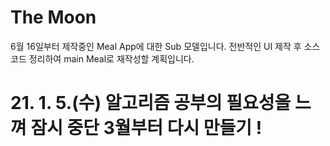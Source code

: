 # The Moon

6월 16일부터 제작중인 Meal App에 대한 Sub 모델입니다. 전반적인 UI 제작 후 소스코드 정리하여 main Meal로 재작성할 계획입니다.

# 21. 1. 5.(수) 알고리즘 공부의 필요성을 느껴 잠시 중단 3월부터 다시 만들기 !
